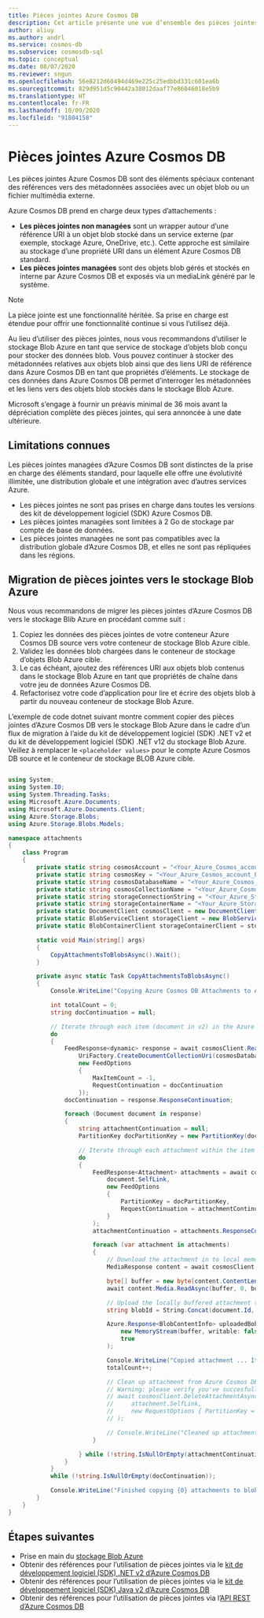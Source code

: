 ```yaml
---
title: Pièces jointes Azure Cosmos DB
description: Cet article présente une vue d’ensemble des pièces jointes Azure Cosmos DB.
author: aliuy
ms.author: andrl
ms.service: cosmos-db
ms.subservice: cosmosdb-sql
ms.topic: conceptual
ms.date: 08/07/2020
ms.reviewer: sngun
ms.openlocfilehash: 56e8212d60494d469e225c25edbbd331c601ea6b
ms.sourcegitcommit: 829d951d5c90442a38012daaf77e86046018e5b9
ms.translationtype: HT
ms.contentlocale: fr-FR
ms.lasthandoff: 10/09/2020
ms.locfileid: "91804158"
---
```

# <a name="azure-cosmos-db-attachments"></a>Pièces jointes Azure Cosmos DB

Les pièces jointes Azure Cosmos DB sont des éléments spéciaux contenant des références vers des métadonnées associées avec un objet blob ou un fichier multimédia externe.

Azure Cosmos DB prend en charge deux types d’attachements :

* **Les pièces jointes non managées** sont un wrapper autour d’une référence URI à un objet blob stocké dans un service externe (par exemple, stockage Azure, OneDrive, etc.). Cette approche est similaire au stockage d’une propriété URI dans un élément Azure Cosmos DB standard.
* **Les pièces jointes managées** sont des objets blob gérés et stockés en interne par Azure Cosmos DB et exposés via un mediaLink généré par le système.


> [!NOTE]
> La pièce jointe est une fonctionnalité héritée. Sa prise en charge est étendue pour offrir une fonctionnalité continue si vous l’utilisez déjà.
> 
> Au lieu d’utiliser des pièces jointes, nous vous recommandons d’utiliser le stockage Blob Azure en tant que service de stockage d’objets blob conçu pour stocker des données blob. Vous pouvez continuer à stocker des métadonnées relatives aux objets blob ainsi que des liens URI de référence dans Azure Cosmos DB en tant que propriétés d’éléments. Le stockage de ces données dans Azure Cosmos DB permet d’interroger les métadonnées et les liens vers des objets blob stockés dans le stockage Blob Azure.
> 
> Microsoft s’engage à fournir un préavis minimal de 36 mois avant la dépréciation complète des pièces jointes, qui sera annoncée à une date ultérieure.

## <a name="known-limitations"></a>Limitations connues

Les pièces jointes managées d’Azure Cosmos DB sont distinctes de la prise en charge des éléments standard, pour laquelle elle offre une évolutivité illimitée, une distribution globale et une intégration avec d’autres services Azure.

- Les pièces jointes ne sont pas prises en charge dans toutes les versions des kit de développement logiciel (SDK) Azure Cosmos DB.
- Les pièces jointes managées sont limitées à 2 Go de stockage par compte de base de données.
- Les pièces jointes managées ne sont pas compatibles avec la distribution globale d’Azure Cosmos DB, et elles ne sont pas répliquées dans les régions.

## <a name="migrating-attachments-to-azure-blob-storage"></a>Migration de pièces jointes vers le stockage Blob Azure

Nous vous recommandons de migrer les pièces jointes d’Azure Cosmos DB vers le stockage Blib Azure en procédant comme suit :

1. Copiez les données des pièces jointes de votre conteneur Azure Cosmos DB source vers votre conteneur de stockage Blob Azure cible.
2. Validez les données blob chargées dans le conteneur de stockage d’objets Blob Azure cible.
3. Le cas échéant, ajoutez des références URI aux objets blob contenus dans le stockage Blob Azure en tant que propriétés de chaîne dans votre jeu de données Azure Cosmos DB.
4. Refactorisez votre code d’application pour lire et écrire des objets blob à partir du nouveau conteneur de stockage Blob Azure.

L’exemple de code dotnet suivant montre comment copier des pièces jointes d’Azure Cosmos DB vers le stockage Blob Azure dans le cadre d’un flux de migration à l’aide du kit de développement logiciel (SDK) .NET v2 et du kit de développement logiciel (SDK) .NET v12 du stockage Blob Azure. Veillez à remplacer le `<placeholder values>` pour le compte Azure Cosmos DB source et le conteneur de stockage BLOB Azure cible.

```csharp

using System;
using System.IO;
using System.Threading.Tasks;
using Microsoft.Azure.Documents;
using Microsoft.Azure.Documents.Client;
using Azure.Storage.Blobs;
using Azure.Storage.Blobs.Models;

namespace attachments
{
    class Program
    {
        private static string cosmosAccount = "<Your_Azure_Cosmos_account_URI>";
        private static string cosmosKey = "<Your_Azure_Cosmos_account_PRIMARY_KEY>";
        private static string cosmosDatabaseName = "<Your_Azure_Cosmos_database>";
        private static string cosmosCollectionName = "<Your_Azure_Cosmos_collection>";
        private static string storageConnectionString = "<Your_Azure_Storage_connection_string>";
        private static string storageContainerName = "<Your_Azure_Storage_container_name>";
        private static DocumentClient cosmosClient = new DocumentClient(new Uri(cosmosAccount), cosmosKey);
        private static BlobServiceClient storageClient = new BlobServiceClient(storageConnectionString);
        private static BlobContainerClient storageContainerClient = storageClient.GetBlobContainerClient(storageContainerName);

        static void Main(string[] args)
        {
            CopyAttachmentsToBlobsAsync().Wait();
        }

        private async static Task CopyAttachmentsToBlobsAsync()
        {
            Console.WriteLine("Copying Azure Cosmos DB Attachments to Azure Blob Storage ...");

            int totalCount = 0;
            string docContinuation = null;

            // Iterate through each item (document in v2) in the Azure Cosmos DB container (collection in v2) to look for attachments.
            do
            {
                FeedResponse<dynamic> response = await cosmosClient.ReadDocumentFeedAsync(
                    UriFactory.CreateDocumentCollectionUri(cosmosDatabaseName, cosmosCollectionName),
                    new FeedOptions
                    {
                        MaxItemCount = -1,
                        RequestContinuation = docContinuation
                    });
                docContinuation = response.ResponseContinuation;

                foreach (Document document in response)
                {
                    string attachmentContinuation = null;
                    PartitionKey docPartitionKey = new PartitionKey(document.Id);

                    // Iterate through each attachment within the item (if any).
                    do
                    {
                        FeedResponse<Attachment> attachments = await cosmosClient.ReadAttachmentFeedAsync(
                            document.SelfLink,
                            new FeedOptions
                            {
                                PartitionKey = docPartitionKey,
                                RequestContinuation = attachmentContinuation
                            }
                        );
                        attachmentContinuation = attachments.ResponseContinuation;

                        foreach (var attachment in attachments)
                        {
                            // Download the attachment in to local memory.
                            MediaResponse content = await cosmosClient.ReadMediaAsync(attachment.MediaLink);

                            byte[] buffer = new byte[content.ContentLength];
                            await content.Media.ReadAsync(buffer, 0, buffer.Length);

                            // Upload the locally buffered attachment to blob storage
                            string blobId = String.Concat(document.Id, "-", attachment.Id);

                            Azure.Response<BlobContentInfo> uploadedBob = await storageContainerClient.GetBlobClient(blobId).UploadAsync(
                                new MemoryStream(buffer, writable: false),
                                true
                            );

                            Console.WriteLine("Copied attachment ... Item Id: {0} , Attachment Id: {1}, Blob Id: {2}", document.Id, attachment.Id, blobId);
                            totalCount++;

                            // Clean up attachment from Azure Cosmos DB.
                            // Warning: please verify you've succesfully migrated attachments to blog storage prior to cleaning up Azure Cosmos DB.
                            // await cosmosClient.DeleteAttachmentAsync(
                            //     attachment.SelfLink,
                            //     new RequestOptions { PartitionKey = docPartitionKey }
                            // );

                            // Console.WriteLine("Cleaned up attachment ... Document Id: {0} , Attachment Id: {1}", document.Id, attachment.Id);
                        }

                    } while (!string.IsNullOrEmpty(attachmentContinuation));
                }
            }
            while (!string.IsNullOrEmpty(docContinuation));

            Console.WriteLine("Finished copying {0} attachments to blob storage", totalCount);
        }
    }
}

```

## <a name="next-steps"></a>Étapes suivantes

- Prise en main du [stockage Blob Azure](https://docs.microsoft.com/azure/storage/blobs/storage-quickstart-blobs-dotnet)
- Obtenir des références pour l’utilisation de pièces jointes via le [kit de développement logiciel (SDK) .NET v2 d’Azure Cosmos DB](https://docs.microsoft.com/dotnet/api/microsoft.azure.documents.attachment?view=azure-dotnet&preserve-view=true)
- Obtenir des références pour l’utilisation de pièces jointes via le [kit de développement logiciel (SDK) Java v2 d’Azure Cosmos DB](https://docs.microsoft.com/java/api/com.microsoft.azure.documentdb.attachment?view=azure-java-stable&preserve-view=true)
- Obtenir des références pour l’utilisation de pièces jointes via l’[API REST d’Azure Cosmos DB](https://docs.microsoft.com/rest/api/cosmos-db/attachments)
